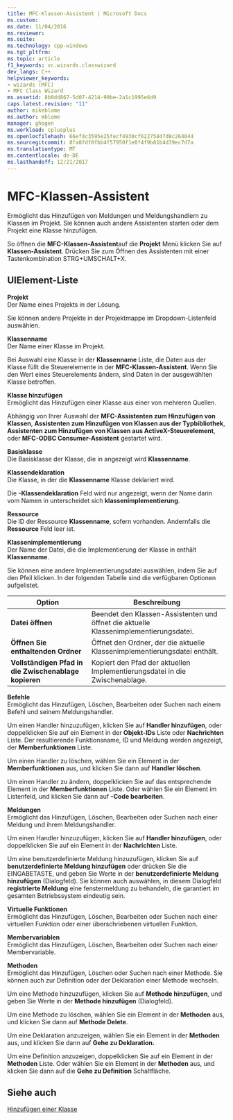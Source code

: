 ```yaml
---
title: MFC-Klassen-Assistent | Microsoft Docs
ms.custom: 
ms.date: 11/04/2016
ms.reviewer: 
ms.suite: 
ms.technology: cpp-windows
ms.tgt_pltfrm: 
ms.topic: article
f1_keywords: vc.wizards.classwizard
dev_langs: C++
helpviewer_keywords:
- wizards (MFC)
- MFC Class Wizard
ms.assetid: 8b0dd867-5d07-4214-99be-2a1c1995e6d9
caps.latest.revision: "11"
author: mikeblome
ms.author: mblome
manager: ghogen
ms.workload: cplusplus
ms.openlocfilehash: 66ef4c3595e25fecf4930cf62275847d8c264044
ms.sourcegitcommit: 8fa8fdf0fbb4f57950f1e8f4f9b81b4d39ec7d7a
ms.translationtype: MT
ms.contentlocale: de-DE
ms.lasthandoff: 12/21/2017
---
```

# <a name="mfc-class-wizard"></a>MFC-Klassen-Assistent
Ermöglicht das Hinzufügen von Meldungen und Meldungshandlern zu Klassen im Projekt. Sie können auch andere Assistenten starten oder dem Projekt eine Klasse hinzufügen.  
  
 So öffnen die **MFC-Klassen-Assistent**auf die **Projekt** Menü klicken Sie auf **Klassen-Assistent**. Drücken Sie zum Öffnen des Assistenten mit einer Tastenkombination STRG+UMSCHALT+X.  
  
## <a name="uielement-list"></a>UIElement-Liste  
 **Projekt**  
 Der Name eines Projekts in der Lösung.  
  
 Sie können andere Projekte in der Projektmappe im Dropdown-Listenfeld auswählen.  
  
 **Klassenname**  
 Der Name einer Klasse im Projekt.  
  
 Bei Auswahl eine Klasse in der **Klassenname** Liste, die Daten aus der Klasse füllt die Steuerelemente in der **MFC-Klassen-Assistent**. Wenn Sie den Wert eines Steuerelements ändern, sind Daten in der ausgewählten Klasse betroffen.  
  
 **Klasse hinzufügen**  
 Ermöglicht das Hinzufügen einer Klasse aus einer von mehreren Quellen.  
  
 Abhängig von Ihrer Auswahl der **MFC-Assistenten zum Hinzufügen von Klassen**, **Assistenten zum Hinzufügen von Klassen aus der Typbibliothek**, **Assistenten zum Hinzufügen von Klassen aus ActiveX-Steuerelement**, oder **MFC-ODBC Consumer-Assistent** gestartet wird.  
  
 **Basisklasse**  
 Die Basisklasse der Klasse, die in angezeigt wird **Klassenname**.  
  
 **Klassendeklaration**  
 Die Klasse, in der die **Klassenname** Klasse deklariert wird.  
  
 Die **-Klassendeklaration** Feld wird nur angezeigt, wenn der Name darin vom Namen in unterscheidet sich **klassenimplementierung**.  
  
 **Ressource**  
 Die ID der Ressource **Klassenname**, sofern vorhanden. Andernfalls die **Ressource** Feld leer ist.  
  
 **Klassenimplementierung**  
 Der Name der Datei, die die Implementierung der Klasse in enthält **Klassenname**.  
  
 Sie können eine andere Implementierungsdatei auswählen, indem Sie auf den Pfeil klicken. In der folgenden Tabelle sind die verfügbaren Optionen aufgelistet.  
  
|Option|Beschreibung|  
|------------|-----------------|  
|**Datei öffnen**|Beendet den Klassen-Assistenten und öffnet die aktuelle Klassenimplementierungsdatei.|  
|**Öffnen Sie enthaltenden Ordner**|Öffnet den Ordner, der die aktuelle Klassenimplementierungsdatei enthält.|  
|**Vollständigen Pfad in die Zwischenablage kopieren**|Kopiert den Pfad der aktuellen Implementierungsdatei in die Zwischenablage.|  
  
 **Befehle**  
 Ermöglicht das Hinzufügen, Löschen, Bearbeiten oder Suchen nach einem Befehl und seinem Meldungshandler.  
  
 Um einen Handler hinzuzufügen, klicken Sie auf **Handler hinzufügen**, oder doppelklicken Sie auf ein Element in der **Objekt-IDs** Liste oder **Nachrichten** Liste. Der resultierende Funktionsname, ID und Meldung werden angezeigt, der **Memberfunktionen** Liste.  
  
 Um einen Handler zu löschen, wählen Sie ein Element in der **Memberfunktionen** aus, und klicken Sie dann auf **Handler löschen**.  
  
 Um einen Handler zu ändern, doppelklicken Sie auf das entsprechende Element in der **Memberfunktionen** Liste. Oder wählen Sie ein Element im Listenfeld, und klicken Sie dann auf **-Code bearbeiten**.  
  
 **Meldungen**  
 Ermöglicht das Hinzufügen, Löschen, Bearbeiten oder Suchen nach einer Meldung und ihrem Meldungshandler.  
  
 Um einen Handler hinzuzufügen, klicken Sie auf **Handler hinzufügen**, oder doppelklicken Sie auf ein Element in der **Nachrichten** Liste.  
  
 Um eine benutzerdefinierte Meldung hinzuzufügen, klicken Sie auf **benutzerdefinierte Meldung hinzufügen** oder drücken Sie die EINGABETASTE, und geben Sie Werte in der **benutzerdefinierte Meldung hinzufügen** (Dialogfeld). Sie können auch auswählen, in diesem Dialogfeld **registrierte Meldung** eine fenstermeldung zu behandeln, die garantiert im gesamten Betriebssystem eindeutig sein.  
  
 **Virtuelle Funktionen**  
 Ermöglicht das Hinzufügen, Löschen, Bearbeiten oder Suchen nach einer virtuellen Funktion oder einer überschriebenen virtuellen Funktion.  
  
 **Membervariablen**  
 Ermöglicht das Hinzufügen, Löschen, Bearbeiten oder Suchen nach einer Membervariable.  
  
 **Methoden**  
 Ermöglicht das Hinzufügen, Löschen oder Suchen nach einer Methode. Sie können auch zur Definition oder der Deklaration einer Methode wechseln.  
  
 Um eine Methode hinzuzufügen, klicken Sie auf **Methode hinzufügen**, und geben Sie Werte in der **Methode hinzufügen** (Dialogfeld).  
  
 Um eine Methode zu löschen, wählen Sie ein Element in der **Methoden** aus, und klicken Sie dann auf **Methode Delete**.  
  
 Um eine Deklaration anzuzeigen, wählen Sie ein Element in der **Methoden** aus, und klicken Sie dann auf **Gehe zu Deklaration.**  
  
 Um eine Definition anzuzeigen, doppelklicken Sie auf ein Element in der **Methoden** Liste. Oder wählen Sie ein Element in der **Methoden** aus, und klicken Sie dann auf die **Gehe zu Definition** Schaltfläche.  
  
## <a name="see-also"></a>Siehe auch  
 [Hinzufügen einer Klasse](../../ide/adding-a-class-visual-cpp.md)
